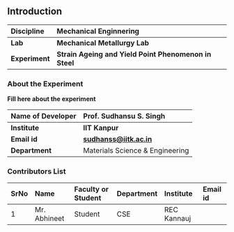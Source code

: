 ## Introduction


<b>Discipline | <b> Mechanical Enginnering
:--|:--|
<b> Lab | <b> Mechanical Metallurgy Lab
<b> Experiment|  <b> Strain Ageing and Yield Point Phenomenon in Steel

### About the Experiment 

<b> Fill here about the experiment

<b>Name of Developer | <b> Prof. Sudhansu S. Singh 
:--|:--|
<b> Institute | <b>IIT Kanpur
<b> Email id|     <b>sudhanss@iitk.ac.in
<b> Department | Materials Science & Engineering

### Contributors List

SrNo | Name | Faculty or Student | Department| Institute | Email id
:--|:--|:--|:--|:--|:--|
1 |Mr. Abhineet | Student | CSE | REC Kannauj |
